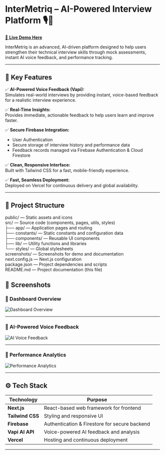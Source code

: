 # InterMetriq – AI-Powered Interview Platform 🎙️🧠

[🚀 **Live Demo Here**](https://inter-metric-interview-platform.vercel.app/)

InterMetriq is an advanced, AI-driven platform designed to help users strengthen their technical interview skills through mock assessments, instant AI voice feedback, and performance tracking.

---

## 📌 Key Features

✅ **AI-Powered Voice Feedback (Vapi):**  
Simulates real-world interviews by providing instant, voice-based feedback for a realistic interview experience.

✅ **Real-Time Insights:**  
Provides immediate, actionable feedback to help users learn and improve faster.

✅ **Secure Firebase Integration:**
- User Authentication  
- Secure storage of interview history and performance data  
- Feedback records managed via Firebase Authentication & Cloud Firestore  

✅ **Clean, Responsive Interface:**  
Built with Tailwind CSS for a fast, mobile-friendly experience.

✅ **Fast, Seamless Deployment:**  
Deployed on Vercel for continuous delivery and global availability.

---

## 📂 Project Structure

public/               — Static assets and icons  
src/                  — Source code (components, pages, utils, styles)  
   ├── app/          — Application pages and routing  
   ├── constants/    — Static constants and configuration data  
   ├── components/   — Reusable UI components  
   ├── lib/          — Utility functions and libraries  
   └── styles/       — Global stylesheets  
screenshots/          — Screenshots for demo and documentation  
next.config.js        — Next.js configuration  
package.json          — Project dependencies and scripts  
README.md             — Project documentation (this file)  

## 📸 Screenshots

### 🔹 Dashboard Overview
![Dashboard Overview](./screenshots/dashboard-overview.png)

---

### 🔹 AI-Powered Voice Feedback
![AI Voice Feedback](./screenshots/feedback-section.png)

---

### 🔹 Performance Analytics
![Performance Analytics](./screenshots/performance-analytics.png)

---

## ⚙️ Tech Stack

| Technology       | Purpose                                        |
|------------------|-----------------------------------------------|
| **Next.js**      | React-based web framework for frontend         |
| **Tailwind CSS** | Styling and responsive UI                      |
| **Firebase**     | Authentication & Firestore for secure backend  |
| **Vapi AI API**  | Voice-powered AI feedback and analysis         |
| **Vercel**       | Hosting and continuous deployment              |

---






